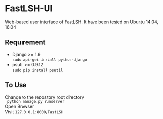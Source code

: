 # FastLSH-UI
Web-based user interface of FastLSH. It have been tested on Ubuntu 14.04, 16.04

## Requirement 
* Django >= 1.9  
    ` sudo apt-get install python-django `
* psutil >= 0.9.12  
    ` sudo pip install psutil `
  
## To Use
Change to the repository root directory  
`  python manage.py runserver `  
Open Browser  
Visit ` 127.0.0.1:8000/FastLSH `






